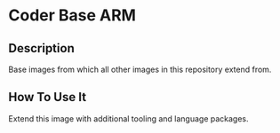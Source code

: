 # Coder Base ARM

## Description

Base images from which all other images in this repository extend from.

## How To Use It

Extend this image with additional tooling and language packages.
